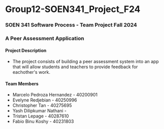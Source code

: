 # Group12-SOEN341_Project_F24
### SOEN 341 Software Process - Team Project Fall 2024 
### A Peer Assessment Application

#### Project Description
- The project consists of building a peer assessment system into an app that will allow students and teachers to provide feedback for eachother's work.
  

#### Team Members
- Marcelo Pedroza Hernandez - 40200901
- Evelyne Redjebian - 40250996
- Christopher Tan - 40275695
- Yash Dilipkumar Nathani - 
- Tristan Lepage - 40287610
- Fabio Binu Koshy - 40231803

